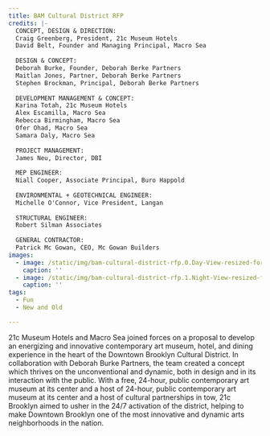 ```yaml
---
title: BAM Cultural District RFP
credits: |-
  CONCEPT, DESIGN & DIRECTION:  
  Craig Greenberg, President, 21c Museum Hotels  
  David Belt, Founder and Managing Principal, Macro Sea  
    
  DESIGN & CONCEPT:  
  Deborah Burke, Founder, Deborah Berke Partners  
  Maitlan Jones, Partner, Deborah Berke Partners  
  Stephen Brockman, Principal, Deborah Berke Partners  
    
  DEVELOPMENT MANAGEMENT & CONCEPT:  
  Karina Totah, 21c Museum Hotels  
  Alex Escamilla, Macro Sea  
  Rebecca Birmingham, Macro Sea  
  Ofer Ohad, Macro Sea  
  Samara Daly, Macro Sea  
    
  PROJECT MANAGEMENT:  
  James Neu, Director, DBI  
    
  MEP ENGINEER:  
  Niall Cooper, Associate Principal, Buro Happold  
    
  ENVIRONMENTAL + GEOTECHNICAL ENGINEER:  
  Michelle O'Connor, Vice President, Langan  
    
  STRUCTURAL ENGINEER:  
  Robert Silman Associates  
    
  GENERAL CONTRACTOR:  
  Patrick Mc Gowan, CEO, Mc Gowan Builders
images:
  - image: /static/img/bam-cultural-district-rfp.0.Day-View-resized-for-web.jpg
    caption: ''
  - image: /static/img/bam-cultural-district-rfp.1.Night-View-resized-for-web.jpg
    caption: ''
tags:
  - Fun
  - New and Old

---
```

21c Museum Hotels and Macro Sea joined forces on a proposal to develop an energizing and innovative contemporary art museum, hotel, and dining experience in the heart of the Downtown Brooklyn Cultural District. In collaboration with Deborah Burke Partners, the team created a concept which thrives on the unconventional and dynamic, both in design and in its interaction with the public. With a free, 24-hour, public contemporary art museum at its center and a host of 24-hour, public contemporary art museum at its center and a host of cultural partnerships in tow, 21c Brooklyn aimed to usher in the 24/7 activation of the district, helping to make Downtown Brooklyn one of the most innovative and dynamic arts neighborhoods in the nation.